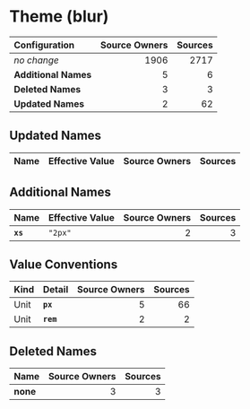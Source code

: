 # Theme (blur)

| Configuration | Source Owners | Sources |
| :------------ | ------------: | ------: |
| *no change* | 1906 | 2717 |
| **Additional Names** | 5 | 6 |
| **Deleted Names** | 3 | 3 |
| **Updated Names** | 2 | 62 |

## Updated Names

| Name | Effective Value | Source Owners | Sources |
| :--- | :-------------- | ------------: | ------: |

## Additional Names

| Name | Effective Value | Source Owners | Sources |
| :--- | :-------------- | ------------: | ------: |
| **`xs`** | `"2px"` | 2 | 3 |

## Value Conventions

| Kind | Detail | Source Owners | Sources |
| :--- | :----- | ------------: | ------: |
| Unit | **`px`** | 5 | 66 |
| Unit | **`rem`** | 2 | 2 |

## Deleted Names

| Name | Source Owners | Sources |
| :--- | ------------: | ------: |
| **none** | 3 | 3 |
